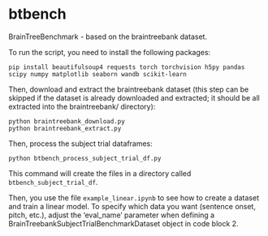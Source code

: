 # btbench
BrainTreeBenchmark - based on the braintreebank dataset.

To run the script, you need to install the following packages:
```
pip install beautifulsoup4 requests torch torchvision h5py pandas scipy numpy matplotlib seaborn wandb scikit-learn 
```

Then, download and extract the braintreebank dataset (this step can be skipped if the dataset is already downloaded and extracted; it should be all extracted into the braintreebank/ directory):
```
python braintreebank_download.py
python braintreebank_extract.py
```

Then, process the subject trial dataframes:
```
python btbench_process_subject_trial_df.py
```
This command will create the files in a directory called `btbench_subject_trial_df`.

Then, you use the file `example_linear.ipynb` to see how to create a dataset and train a linear model.
To specify which data you want (sentence onset, pitch, etc.), adjust the ‘eval_name’ parameter when defining a BrainTreebankSubjectTrialBenchmarkDataset
object in code block 2. 
